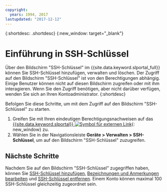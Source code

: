 ```yaml
---
copyright:
  years: 1994, 2017
lastupdated: "2017-12-12"
---
```


{:shortdesc: .shortdesc}
{:new_window: target="_blank"}

# Einführung in SSH-Schlüssel

Über den Bildschirm "SSH-Schlüssel" im {{site.data.keyword.slportal_full}} können Sie SSH-Schlüssel hinzufügen, verwalten und löschen. Der Zugriff auf den Bildschirm "SSH-Schlüssel" ist von den Berechtigungen abhängig. Einige Benutzer können nicht auf diesen Bildschirm zugreifen oder mit ihm interagieren. Wenn Sie den Zugriff benötigen, aber nicht darüber verfügen, wenden Sie sich an Ihren Kontoadministrator.
{:shortdesc}

Befolgen Sie diese Schritte, um mit dem Zugriff auf den Bildschirm "SSH-Schlüssel" zu starten.
1. Greifen Sie mit Ihren eindeutigen Berechtigungsnachweisen auf das [{{site.data.keyword.slportal}} ![Symbol für externen Link](../../icons/launch-glyph.svg "Symbol für externen Link")](https://control.softlayer.com/){: new_window} zu.
2. Wählen Sie in der Navigationsleiste **Geräte > Verwalten > SSH-Schlüssel**, um auf den Bildschirm "SSH-Schlüssel" zuzugreifen.


## Nächste Schritte

Nachdem Sie auf den Bildschirm "SSH-Schlüssel" zugegriffen haben, können Sie [SSH-Schlüssel hinzufügen](add-ssh-key.html), [Bezeichnungen und Anmerkungen bearbeiten](edit-details-ssh-key.html) und [SSH-Schlüssel entfernen](remove-ssh-key.html). Einem Konto können maximal 100 SSH-Schlüssel gleichzeitig zugeordnet sein.
